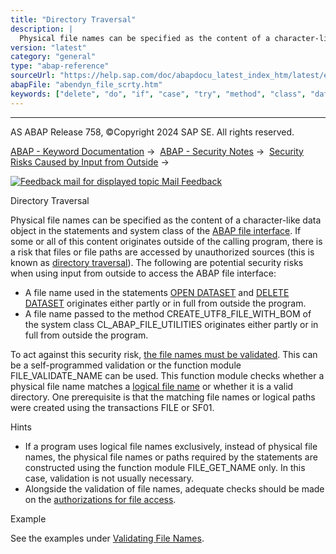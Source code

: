 ```yaml
---
title: "Directory Traversal"
description: |
  Physical file names can be specified as the content of a character-like data object in the statements and system class of the ABAP file interface(https://help.sap.com/doc/abapdocu_latest_index_htm/latest/en-US/abenfile_interface_glosry.htm 'Glossary Entry'). If some or all of this content originat
version: "latest"
category: "general"
type: "abap-reference"
sourceUrl: "https://help.sap.com/doc/abapdocu_latest_index_htm/latest/en-US/abendyn_file_scrty.htm"
abapFile: "abendyn_file_scrty.htm"
keywords: ["delete", "do", "if", "case", "try", "method", "class", "data", "abendyn", "file", "scrty"]
---
```


* * *

AS ABAP Release 758, ©Copyright 2024 SAP SE. All rights reserved.

[ABAP - Keyword Documentation](https://help.sap.com/doc/abapdocu_latest_index_htm/latest/en-US/abenabap.htm) →  [ABAP - Security Notes](https://help.sap.com/doc/abapdocu_latest_index_htm/latest/en-US/abenabap_security.htm) →  [Security Risks Caused by Input from Outside](https://help.sap.com/doc/abapdocu_latest_index_htm/latest/en-US/abendynamic_programming_scrty.htm) → 

 [![](Mail.gif?object=Mail.gif "Feedback mail for displayed topic") Mail Feedback](mailto:f1_help@sap.com?subject=Feedback%20on%20ABAP%20Documentation&body=Document:%20Directory%20Traversal%2C%20ABENDYN_FILE_SCRTY%2C%20758%0D%0A%0D%0AError:%0D%0A%0D%0A%0D%0A%0D%0ASuggestion%20for%20improvement:)

Directory Traversal

Physical file names can be specified as the content of a character-like data object in the statements and system class of the [ABAP file interface](https://help.sap.com/doc/abapdocu_latest_index_htm/latest/en-US/abenfile_interface_glosry.htm "Glossary Entry"). If some or all of this content originates outside of the calling program, there is a risk that files or file paths are accessed by unauthorized sources (this is known as [directory traversal](https://help.sap.com/doc/abapdocu_latest_index_htm/latest/en-US/abendirectory_traversal_glosry.htm "Glossary Entry")). The following are potential security risks when using input from outside to access the ABAP file interface:

-   A file name used in the statements [OPEN DATASET](https://help.sap.com/doc/abapdocu_latest_index_htm/latest/en-US/abapopen_dataset.htm) and [DELETE DATASET](https://help.sap.com/doc/abapdocu_latest_index_htm/latest/en-US/abapdelete_dataset.htm) originates either partly or in full from outside the program.
-   A file name passed to the method CREATE\_UTF8\_FILE\_WITH\_BOM of the system class CL\_ABAP\_FILE\_UTILITIES originates either partly or in full from outside the program.

To act against this security risk, [the file names must be validated](https://help.sap.com/doc/abapdocu_latest_index_htm/latest/en-US/abendataset_auth_self.htm). This can be a self-programmed validation or the function module FILE\_VALIDATE\_NAME can be used. This function module checks whether a physical file name matches a [logical file name](https://help.sap.com/doc/abapdocu_latest_index_htm/latest/en-US/abenlogical_filename_glosry.htm "Glossary Entry") or whether it is a valid directory. One prerequisite is that the matching file names or logical paths were created using the transactions FILE or SF01.

Hints

-   If a program uses logical file names exclusively, instead of physical file names, the physical file names or paths required by the statements are constructed using the function module FILE\_GET\_NAME only. In this case, validation is not usually necessary.
-   Alongside the validation of file names, adequate checks should be made on the [authorizations for file access](https://help.sap.com/doc/abapdocu_latest_index_htm/latest/en-US/abendataset_auth.htm).

Example

See the examples under [Validating File Names](https://help.sap.com/doc/abapdocu_latest_index_htm/latest/en-US/abendataset_auth_self.htm).